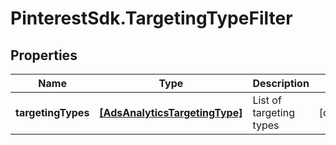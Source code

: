 # PinterestSdk.TargetingTypeFilter

## Properties

Name | Type | Description | Notes
------------ | ------------- | ------------- | -------------
**targetingTypes** | [**[AdsAnalyticsTargetingType]**](AdsAnalyticsTargetingType.md) | List of targeting types | [optional] 


